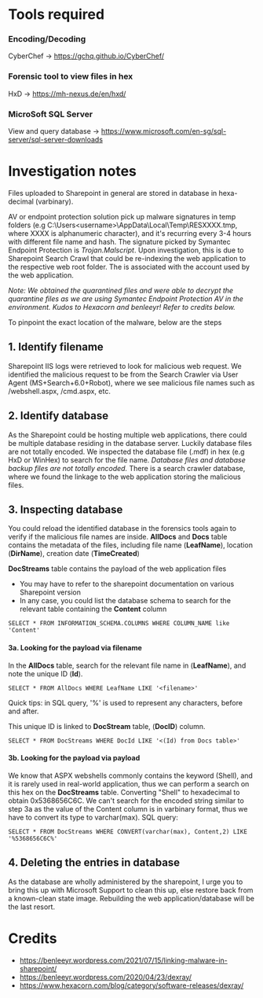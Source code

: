 # Tools required
### Encoding/Decoding
CyberChef -> https://gchq.github.io/CyberChef/ 

### Forensic tool to view files in hex
HxD -> https://mh-nexus.de/en/hxd/

### MicroSoft SQL Server
View and query database -> https://www.microsoft.com/en-sg/sql-server/sql-server-downloads

# Investigation notes
Files uploaded to Sharepoint in general are stored in database in hexa-decimal (varbinary).

AV or endpoint protection solution pick up malware signatures in temp folders (e.g C:\Users\<username>\AppData\Local\Temp\RESXXXX.tmp, where XXXX is alphanumeric character), and it's recurring every 3-4 hours with different file name and hash. The signature picked by Symantec Endpoint Protection is _Trojan.Malscript_. Upon investigation, this is due to Sharepoint Search Crawl that could be re-indexing the web application to the respective web root folder. The <username> is associated with the account used by the web application.

_Note: We obtained the quarantined files and were able to decrypt the quarantine files as we are using Symantec Endpoint Protection AV in the environment. Kudos to Hexacorn and benleeyr! Refer to credits below._

To pinpoint the exact location of the malware, below are the steps

## 1. Identify filename
Sharepoint IIS logs were retrieved to look for malicious web request. We identified the malicious request to be from the Search Crawler via User Agent (MS+Search+6.0+Robot), where we see malicious file names such as /webshell.aspx, /cmd.aspx, etc.

## 2. Identify database
As the Sharepoint could be hosting multiple web applications, there could be multiple database residing in the database server. Luckily database files are not totally encoded. We inspected the database file (.mdf) in hex (e.g HxD or WinHex) to search for the file name. _Database files and database backup files are not totally encoded._
There is a search crawler database, where we found the linkage to the web application storing the malicious files.

## 3. Inspecting database
You could reload the identified database in the forensics tools again to verify if the malicious file names are inside.
**AllDocs** and **Docs** table contains the metadata of the files, including file name (**LeafName**), location (**DirName**), creation date (**TimeCreated**)

**DocStreams** table contains the payload of the web application files
- You may have to refer to the sharepoint documentation on various Sharepoint version
- In any case, you could list the database schema to search for the relevant table containing the **Content** column
```
SELECT * FROM INFORMATION_SCHEMA.COLUMNS WHERE COLUMN_NAME like 'Content'
```

#### 3a. Looking for the payload via filename
In the **AllDocs** table, search for the relevant file name in (**LeafName**), and note the unique ID (**Id**).
```
SELECT * FROM AllDocs WHERE LeafName LIKE '<filename>'
```
Quick tips: in SQL query, '%' is used to represent any characters, before and after.

This unique ID is linked to **DocStream** table, (**DocID**) column.
```
SELECT * FROM DocStreams WHERE DocId LIKE '<(Id) from Docs table>'
```

#### 3b. Looking for the payload via payload
We know that ASPX webshells commonly contains the keyword (Shell), and it is rarely used in real-world application, thus we can perform a search on this hex on the **DocStreams** table.
Converting "Shell" to hexadecimal to obtain 0x5368656C6C.
We can't search for the encoded string similar to step 3a as the value of the Content column is in varbinary format, thus we have to convert its type to varchar(max).
SQL query:
```
SELECT * FROM DocStreams WHERE CONVERT(varchar(max), Content,2) LIKE '%5368656C6C%'
```

## 4. Deleting the entries in database

As the database are wholly administered by the sharepoint, I urge you to bring this up with Microsoft Support to clean this up, else restore back from a known-clean state image. Rebuilding the web application/database will be the last resort.

# Credits
- https://benleeyr.wordpress.com/2021/07/15/linking-malware-in-sharepoint/
- https://benleeyr.wordpress.com/2020/04/23/dexray/
- https://www.hexacorn.com/blog/category/software-releases/dexray/
